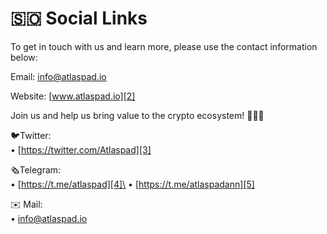 # 🇸🇴 Social Links

To get in touch with us and learn more, please use the contact information below:

Email: [info@atlaspad.io][1]

Website: [www.atlaspad.io][2]

Join us and help us bring value to the crypto ecosystem! 🌊🌊🌊

🐦Twitter:\
• [https://twitter.com/Atlaspad][3]

🗞️Telegram:\
• [https://t.me/atlaspad][4]\
• [https://t.me/atlaspadann][5]


✉️ Mail:\
• [info@atlaspad.io][1]

[1]: mailto:info@atlaspad.io
[2]: https://www.atlaspad.io
[3]: https://twitter.com/Atlaspad
[4]: https://t.me/atlaspad
[5]: https://t.me/atlaspadann